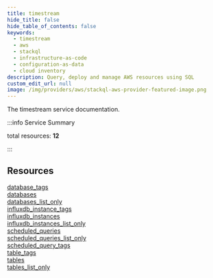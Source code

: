 ```yaml
---
title: timestream
hide_title: false
hide_table_of_contents: false
keywords:
  - timestream
  - aws
  - stackql
  - infrastructure-as-code
  - configuration-as-data
  - cloud inventory
description: Query, deploy and manage AWS resources using SQL
custom_edit_url: null
image: /img/providers/aws/stackql-aws-provider-featured-image.png
---
```


The timestream service documentation.

:::info Service Summary

<div class="row">
<div class="providerDocColumn">
<span>total resources:&nbsp;<b>12</b></span><br />
</div>
</div>

:::

## Resources
<div class="row">
<div class="providerDocColumn">
<a href="/providers/aws/timestream/database_tags/">database_tags</a><br />
<a href="/providers/aws/timestream/databases/">databases</a><br />
<a href="/providers/aws/timestream/databases_list_only/">databases_list_only</a><br />
<a href="/providers/aws/timestream/influxdb_instance_tags/">influxdb_instance_tags</a><br />
<a href="/providers/aws/timestream/influxdb_instances/">influxdb_instances</a><br />
<a href="/providers/aws/timestream/influxdb_instances_list_only/">influxdb_instances_list_only</a>
</div>
<div class="providerDocColumn">
<a href="/providers/aws/timestream/scheduled_queries/">scheduled_queries</a><br />
<a href="/providers/aws/timestream/scheduled_queries_list_only/">scheduled_queries_list_only</a><br />
<a href="/providers/aws/timestream/scheduled_query_tags/">scheduled_query_tags</a><br />
<a href="/providers/aws/timestream/table_tags/">table_tags</a><br />
<a href="/providers/aws/timestream/tables/">tables</a><br />
<a href="/providers/aws/timestream/tables_list_only/">tables_list_only</a>
</div>
</div>